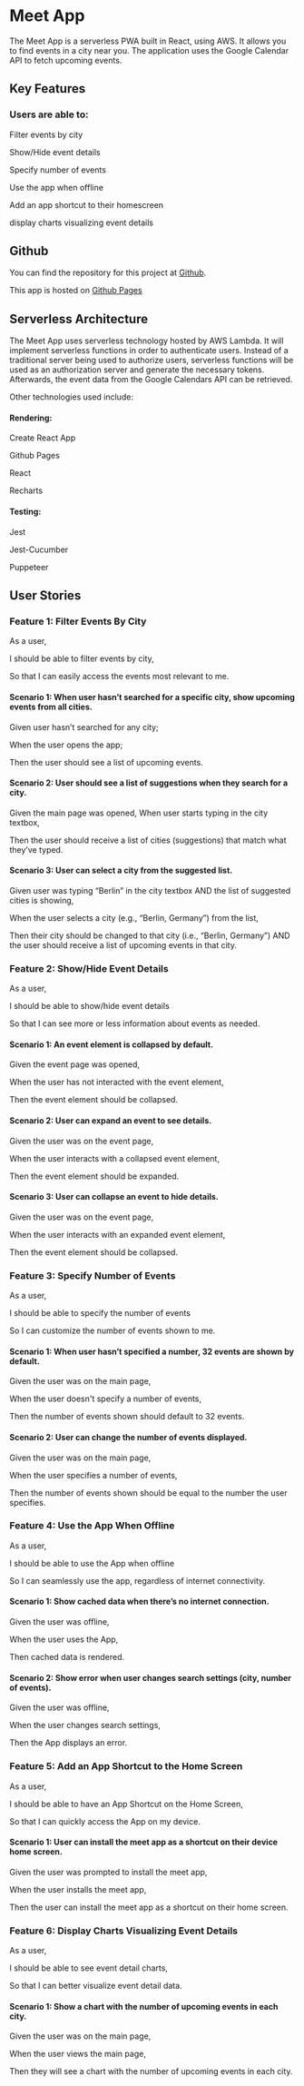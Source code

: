 # Meet App

The Meet App is a serverless PWA built in React, using AWS. It allows you to find events in a city near you. The application uses the Google Calendar API to fetch upcoming events.

## Key Features

### Users are able to:

Filter events by city

Show/Hide event details

Specify number of events

Use the app when offline

Add an app shortcut to their homescreen

display charts visualizing event details

## Github

You can find the repository for this project at [Github](https://github.com/campbellgarth/meet).

This app is hosted on [Github Pages](https://campbellgarth.github.io/meet/)

## Serverless Architecture

The Meet App uses serverless technology hosted by AWS Lambda. It will implement serverless functions in order to authenticate users. Instead of a traditional server being used to authorize users, serverless functions will be used as an authorization server and generate the necessary tokens. Afterwards, the event data from the Google Calendars API can be retrieved.

Other technologies used include:

#### Rendering:

Create React App

Github Pages

React

Recharts

#### Testing:

Jest

Jest-Cucumber

Puppeteer

## User Stories

### Feature 1: Filter Events By City

As a user,

I should be able to filter events by city,

So that I can easily access the events most relevant to me.

#### Scenario 1: When user hasn’t searched for a specific city, show upcoming events from all cities.

Given user hasn’t searched for any city;

When the user opens the app;

Then the user should see a list of upcoming events.

#### Scenario 2: User should see a list of suggestions when they search for a city.

Given the main page was opened,
When user starts typing in the city textbox,

Then the user should receive a list of cities (suggestions) that match what they’ve typed.

#### Scenario 3: User can select a city from the suggested list.

Given user was typing “Berlin” in the city textbox AND the list of suggested cities is showing,

When the user selects a city (e.g., “Berlin, Germany”) from the list,

Then their city should be changed to that city (i.e., “Berlin, Germany”) AND the user should receive a list of upcoming events in that city.

### Feature 2: Show/Hide Event Details

As a user,

I should be able to show/hide event details

So that I can see more or less information about events as needed.

#### Scenario 1: An event element is collapsed by default.

Given the event page was opened,

When the user has not interacted with the event element,

Then the event element should be collapsed.

#### Scenario 2: User can expand an event to see details.

Given the user was on the event page,

When the user interacts with a collapsed event element,

Then the event element should be expanded.

#### Scenario 3: User can collapse an event to hide details.

Given the user was on the event page,

When the user interacts with an expanded event element,

Then the event element should be collapsed.

### Feature 3: Specify Number of Events

As a user,

I should be able to specify the number of events

So I can customize the number of events shown to me.

#### Scenario 1: When user hasn’t specified a number, 32 events are shown by default.

Given the user was on the main page,

When the user doesn't specify a number of events,

Then the number of events shown should default to 32 events.

#### Scenario 2: User can change the number of events displayed.

Given the user was on the main page,

When the user specifies a number of events,

Then the number of events shown should be equal to the number the user specifies.

### Feature 4: Use the App When Offline

As a user,

I should be able to use the App when offline

So I can seamlessly use the app, regardless of internet connectivity.

#### Scenario 1: Show cached data when there’s no internet connection.

Given the user was offline,

When the user uses the App,

Then cached data is rendered.

#### Scenario 2: Show error when user changes search settings (city, number of events).

Given the user was offline,

When the user changes search settings,

Then the App displays an error.

### Feature 5: Add an App Shortcut to the Home Screen

As a user,

I should be able to have an App Shortcut on the Home Screen,

So that I can quickly access the App on my device.

#### Scenario 1: User can install the meet app as a shortcut on their device home screen.

Given the user was prompted to install the meet app,

When the user installs the meet app,

Then the user can install the meet app as a shortcut on their home screen.

### Feature 6: Display Charts Visualizing Event Details

As a user,

I should be able to see event detail charts,

So that I can better visualize event detail data.

#### Scenario 1: Show a chart with the number of upcoming events in each city.

Given the user was on the main page,

When the user views the main page,

Then they will see a chart with the number of upcoming events in each city.
